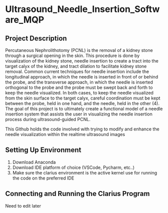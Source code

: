 # Ultrasound_Needle_Insertion_Software_MQP

## Project Description

Percutaneous Nephrolithotomy (PCNL) is the removal of a kidney stone through a surgical opening in the skin. This procedure is done by visualization of the kidney stone, needle insertion to create a tract into the target calyx of the kidney, and tract dilation to facilitate kidney stone removal. Common current techniques for needle insertion include the longitudinal approach, in which the needle is inserted in front of or behind the probe, and the transverse approach, in which the needle is inserted orthogonal to the probe and the probe must be swept back and forth to keep the needle visualized. In both cases, to keep the needle visualized from the skin surface to the target calyx, careful coordination must be kept between the probe, held in one hand, and the needle, held in the other (4). The goal of this project is to ultimately create a functional model of a needle insertion system that assists the user in visualizing the needle insertion process during ultrasound-guided PCNL.

This Github holds the code involved with trying to modify and enhance the needle visualization within the realtime ultrasound images

## Setting Up Environment
1. Download Anaconda
2. Download IDE platform of choice (VSCode, Pycharm, etc..)
3. Make sure the clarius environment is the active kernel use for running the code on the preferred IDE 


## Connecting and Running the Clarius Program 
Need to edit later
